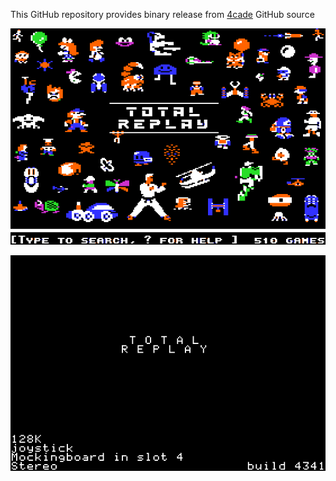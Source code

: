 This GitHub repository provides binary release from [4cade](https://github.com/a2-4am/4cade) GitHub source

![Total Replay Cover Image](https://github.com/appleiifanclub/a2-4am_4cade_bin/blob/9dcbf423804b6b93df2845087b688c1cbd960f4b/image/Total%20Replay%20cover.png?raw=true)

![Total Replay build 4341](https://github.com/appleiifanclub/a2-4am_4cade_bin/blob/644adad5e2619c660ee342b950ac57bfc1851a98/image/Total%20Replay%20build%204341.png?raw=true)
